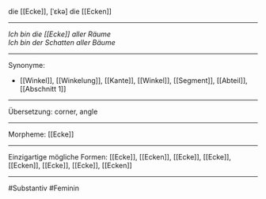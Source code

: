 die [[Ecke]], [ˈɛkə]
die [[Ecken]]


---
*Ich bin die [[Ecke]] aller Räume*  
*Ich bin der Schatten aller Bäume*  

---
Synonyme:
- [[Winkel]], [[Winkelung]], [[Kante]], [[Winkel]], [[Segment]], [[Abteil]], [[Abschnitt 1]]

---
Übersetzung: corner, angle

---
Morpheme:
[[Ecke]]

---
Einzigartige mögliche Formen: [[Ecke]], [[Ecken]], [[Ecke]], [[Ecke]], [[Ecken]], [[Ecke]], [[Ecke]], [[Ecken]]

---
#Substantiv #Feminin